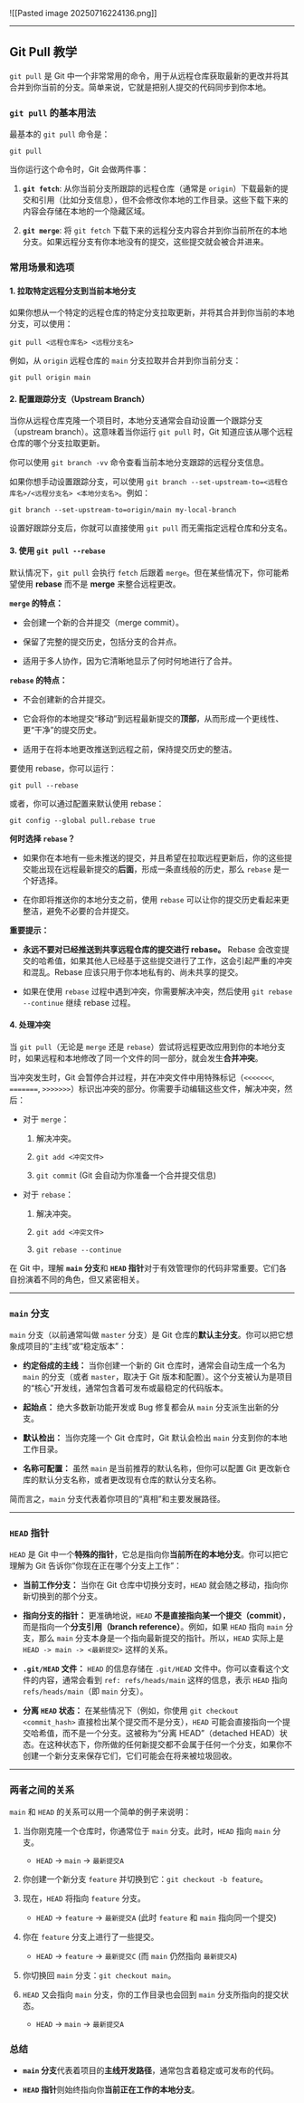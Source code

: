 ![[Pasted image 20250716224136.png]]

---

## Git Pull 教学

`git pull` 是 Git 中一个非常常用的命令，用于从远程仓库获取最新的更改并将其合并到你当前的分支。简单来说，它就是把别人提交的代码同步到你本地。

### `git pull` 的基本用法

最基本的 `git pull` 命令是：

```
git pull
```

当你运行这个命令时，Git 会做两件事：

1. **`git fetch`**: 从你当前分支所跟踪的远程仓库（通常是 `origin`）下载最新的提交和引用（比如分支信息），但不会修改你本地的工作目录。这些下载下来的内容会存储在本地的一个隐藏区域。
    
2. **`git merge`**: 将 `git fetch` 下载下来的远程分支内容合并到你当前所在的本地分支。如果远程分支有你本地没有的提交，这些提交就会被合并进来。
    

### 常用场景和选项

#### 1. 拉取特定远程分支到当前本地分支

如果你想从一个特定的远程仓库的特定分支拉取更新，并将其合并到你当前的本地分支，可以使用：

```
git pull <远程仓库名> <远程分支名>
```

例如，从 `origin` 远程仓库的 `main` 分支拉取并合并到你当前分支：

```
git pull origin main
```

#### 2. 配置跟踪分支（Upstream Branch）

当你从远程仓库克隆一个项目时，本地分支通常会自动设置一个跟踪分支（upstream branch）。这意味着当你运行 `git pull` 时，Git 知道应该从哪个远程仓库的哪个分支拉取更新。

你可以使用 `git branch -vv` 命令查看当前本地分支跟踪的远程分支信息。

如果你想手动设置跟踪分支，可以使用 `git branch --set-upstream-to=<远程仓库名>/<远程分支名> <本地分支名>`。例如：

```
git branch --set-upstream-to=origin/main my-local-branch
```

设置好跟踪分支后，你就可以直接使用 `git pull` 而无需指定远程仓库和分支名。

#### 3. 使用 `git pull --rebase`

默认情况下，`git pull` 会执行 `fetch` 后跟着 `merge`。但在某些情况下，你可能希望使用 **rebase** 而不是 **merge** 来整合远程更改。

**`merge` 的特点：**

- 会创建一个新的合并提交（merge commit）。
    
- 保留了完整的提交历史，包括分支的合并点。
    
- 适用于多人协作，因为它清晰地显示了何时何地进行了合并。
    

**`rebase` 的特点：**

- 不会创建新的合并提交。
    
- 它会将你的本地提交“移动”到远程最新提交的**顶部**，从而形成一个更线性、更“干净”的提交历史。
    
- 适用于在将本地更改推送到远程之前，保持提交历史的整洁。
    

要使用 rebase，你可以运行：


```
git pull --rebase
```

或者，你可以通过配置来默认使用 rebase：


```
git config --global pull.rebase true
```

**何时选择 `rebase`？**

- 如果你在本地有一些未推送的提交，并且希望在拉取远程更新后，你的这些提交能出现在远程最新提交的**后面**，形成一条直线般的历史，那么 `rebase` 是一个好选择。
    
- 在你即将推送你的本地分支之前，使用 `rebase` 可以让你的提交历史看起来更整洁，避免不必要的合并提交。
    

**重要提示：**

- **永远不要对已经推送到共享远程仓库的提交进行 rebase。** Rebase 会改变提交的哈希值，如果其他人已经基于这些提交进行了工作，这会引起严重的冲突和混乱。Rebase 应该只用于你本地私有的、尚未共享的提交。
    
- 如果在使用 `rebase` 过程中遇到冲突，你需要解决冲突，然后使用 `git rebase --continue` 继续 rebase 过程。
    

#### 4. 处理冲突

当 `git pull`（无论是 `merge` 还是 `rebase`）尝试将远程更改应用到你的本地分支时，如果远程和本地修改了同一个文件的同一部分，就会发生**合并冲突**。

当冲突发生时，Git 会暂停合并过程，并在冲突文件中用特殊标记（`<<<<<<<`, `=======`, `>>>>>>>`）标识出冲突的部分。你需要手动编辑这些文件，解决冲突，然后：

- 对于 `merge`：
    
    1. 解决冲突。
        
    2. `git add <冲突文件>`
        
    3. `git commit` (Git 会自动为你准备一个合并提交信息)
        
- 对于 `rebase`：
    
    1. 解决冲突。
        
    2. `git add <冲突文件>`
        
    3. `git rebase --continue`
        

在 Git 中，理解 **`main` 分支**和 **`HEAD` 指针**对于有效管理你的代码非常重要。它们各自扮演着不同的角色，但又紧密相关。

---

### `main` 分支

`main` 分支（以前通常叫做 `master` 分支）是 Git 仓库的**默认主分支**。你可以把它想象成项目的“主线”或“稳定版本”：

- **约定俗成的主线：** 当你创建一个新的 Git 仓库时，通常会自动生成一个名为 `main` 的分支（或者 `master`，取决于 Git 版本和配置）。这个分支被认为是项目的“核心”开发线，通常包含着可发布或最稳定的代码版本。
    
- **起始点：** 绝大多数新功能开发或 Bug 修复都会从 `main` 分支派生出新的分支。
    
- **默认检出：** 当你克隆一个 Git 仓库时，Git 默认会检出 `main` 分支到你的本地工作目录。
    
- **名称可配置：** 虽然 `main` 是当前推荐的默认名称，但你可以配置 Git 更改新仓库的默认分支名称，或者更改现有仓库的默认分支名称。
    

简而言之，`main` 分支代表着你项目的“真相”和主要发展路径。

---

### `HEAD` 指针

`HEAD` 是 Git 中一个**特殊的指针**，它总是指向你**当前所在的本地分支**。你可以把它理解为 Git 告诉你“你现在正在哪个分支上工作”：

- **当前工作分支：** 当你在 Git 仓库中切换分支时，`HEAD` 就会随之移动，指向你新切换到的那个分支。
    
- **指向分支的指针：** 更准确地说，`HEAD` **不是直接指向某一个提交（commit）**，而是指向一个**分支引用（branch reference）**。例如，如果 `HEAD` 指向 `main` 分支，那么 `main` 分支本身是一个指向最新提交的指针。所以，`HEAD` 实际上是 `HEAD -> main -> <最新提交>` 这样的关系。
    
- **`.git/HEAD` 文件：** `HEAD` 的信息存储在 `.git/HEAD` 文件中。你可以查看这个文件的内容，通常会看到 `ref: refs/heads/main` 这样的信息，表示 `HEAD` 指向 `refs/heads/main`（即 `main` 分支）。
    
- **分离 `HEAD` 状态：** 在某些情况下（例如，你使用 `git checkout <commit_hash>` 直接检出某个提交而不是分支），`HEAD` 可能会直接指向一个提交哈希值，而不是一个分支。这被称为“分离 HEAD”（detached HEAD）状态。在这种状态下，你所做的任何新提交都不会属于任何一个分支，如果你不创建一个新分支来保存它们，它们可能会在将来被垃圾回收。
    

---

### 两者之间的关系

`main` 和 `HEAD` 的关系可以用一个简单的例子来说明：

1. 当你刚克隆一个仓库时，你通常位于 `main` 分支。此时，`HEAD` 指向 `main` 分支。
    
    - `HEAD` -> `main` -> `最新提交A`
        
2. 你创建一个新分支 `feature` 并切换到它：`git checkout -b feature`。
    
3. 现在，`HEAD` 将指向 `feature` 分支。
    
    - `HEAD` -> `feature` -> `最新提交A` (此时 `feature` 和 `main` 指向同一个提交)
        
4. 你在 `feature` 分支上进行了一些提交。
    
    - `HEAD` -> `feature` -> `最新提交C` (而 `main` 仍然指向 `最新提交A`)
        
5. 你切换回 `main` 分支：`git checkout main`。
    
6. `HEAD` 又会指向 `main` 分支，你的工作目录也会回到 `main` 分支所指向的提交状态。
    
    - `HEAD` -> `main` -> `最新提交A`
        

### 总结

- **`main` 分支**代表着项目的**主线开发路径**，通常包含着稳定或可发布的代码。
    
- **`HEAD` 指针**则始终指向你**当前正在工作的本地分支**。
    

